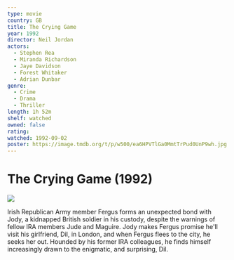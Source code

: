 ```yaml
---
type: movie
country: GB
title: The Crying Game
year: 1992
director: Neil Jordan
actors:
  - Stephen Rea
  - Miranda Richardson
  - Jaye Davidson
  - Forest Whitaker
  - Adrian Dunbar
genre:
  - Crime
  - Drama
  - Thriller
length: 1h 52m
shelf: watched
owned: false
rating:
watched: 1992-09-02
poster: https://image.tmdb.org/t/p/w500/ea6HPVTlGa0MmtTrPud0UnP9wh.jpg
---
```


# The Crying Game (1992)

![](https://image.tmdb.org/t/p/w500/ea6HPVTlGa0MmtTrPud0UnP9wh.jpg)

Irish Republican Army member Fergus forms an unexpected bond with Jody, a kidnapped British soldier in his custody, despite the warnings of fellow IRA members Jude and Maguire. Jody makes Fergus promise he'll visit his girlfriend, Dil, in London, and when Fergus flees to the city, he seeks her out. Hounded by his former IRA colleagues, he finds himself increasingly drawn to the enigmatic, and surprising, Dil.